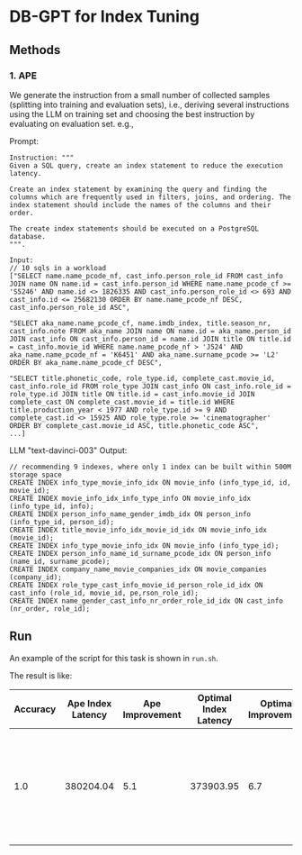 # DB-GPT for Index Tuning

## Methods
### 1. APE
We generate the instruction from a small number of collected samples (splitting into training and evaluation sets), i.e., deriving several instructions using the LLM on training set and choosing the best instruction by evaluating on evaluation set. e.g.,

Prompt:
```
Instruction: """
Given a SQL query, create an index statement to reduce the execution latency. 

Create an index statement by examining the query and finding the columns which are frequently used in filters, joins, and ordering. The index statement should include the names of the columns and their order.

The create index statements should be executed on a PostgreSQL database.
""".

Input: 
// 10 sqls in a workload
["SELECT name.name_pcode_nf, cast_info.person_role_id FROM cast_info JOIN name ON name.id = cast_info.person_id WHERE name.name_pcode_cf >= 'S5246' AND name.id <> 1826335 AND cast_info.person_role_id <> 693 AND cast_info.id <= 25682130 ORDER BY name.name_pcode_nf DESC, cast_info.person_role_id ASC",

"SELECT aka_name.name_pcode_cf, name.imdb_index, title.season_nr, cast_info.note FROM aka_name JOIN name ON name.id = aka_name.person_id JOIN cast_info ON cast_info.person_id = name.id JOIN title ON title.id = cast_info.movie_id WHERE name.name_pcode_nf > 'J524' AND aka_name.name_pcode_nf = 'K6451' AND aka_name.surname_pcode >= 'L2' ORDER BY aka_name.name_pcode_cf DESC",

"SELECT title.phonetic_code, role_type.id, complete_cast.movie_id, cast_info.role_id FROM role_type JOIN cast_info ON cast_info.role_id = role_type.id JOIN title ON title.id = cast_info.movie_id JOIN complete_cast ON complete_cast.movie_id = title.id WHERE title.production_year < 1977 AND role_type.id >= 9 AND complete_cast.id <> 15925 AND role_type.role >= 'cinematographer' ORDER BY complete_cast.movie_id ASC, title.phonetic_code ASC", 
...]
```

LLM "text-davinci-003" Output: 
```
// recommending 9 indexes, where only 1 index can be built within 500M storage space
CREATE INDEX info_type_movie_info_idx ON movie_info (info_type_id, id, movie_id); 
CREATE INDEX movie_info_idx_info_type_info ON movie_info_idx (info_type_id, info); 
CREATE INDEX person_info_name_gender_imdb_idx ON person_info (info_type_id, person_id); 
CREATE INDEX title_movie_info_idx_movie_id_idx ON movie_info_idx (movie_id); 
CREATE INDEX info_type_movie_info_idx ON movie_info (info_type_id); 
CREATE INDEX person_info_name_id_surname_pcode_idx ON person_info (name_id, surname_pcode); 
CREATE INDEX company_name_movie_companies_idx ON movie_companies (company_id); 
CREATE INDEX role_type_cast_info_movie_id_person_role_id_idx ON cast_info (role_id, movie_id, pe,rson_role_id);
CREATE INDEX name_gender_cast_info_nr_order_role_id_idx ON cast_info (nr_order, role_id); 
```

## Run
An example of the script for this task is shown in `run.sh`.

The result is like:

| Accuracy | Ape Index Latency  | Ape Improvement  | Optimal Index Latency  | Optimal Improvement  | Prompt |
| -------- | ------------------ | ---------------- | ---------------------- | -------------------- | -------------------- |
| 1.0 | 380204.04 | 5.1 | 373903.95 | 6.7 | Create index statements for the input SQL queries based on the given database schema.|